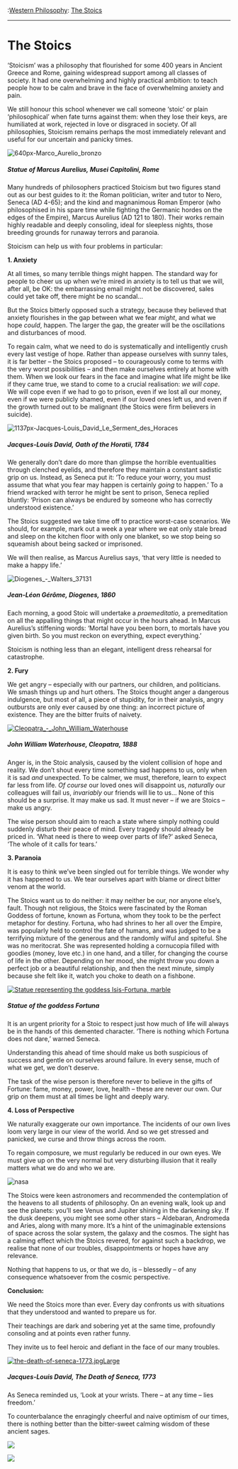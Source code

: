 :[Western Philosophy](https://www.theschooloflife.com/thebookoflife/category/leisure/western-philosophy/): [The Stoics](https://www.theschooloflife.com/thebookoflife/the-great-philosophers-the-stoics/)

* * *

# The Stoics

‘Stoicism’ was a philosophy that flourished for some 400 years in Ancient Greece and Rome, gaining widespread support among all classes of society. It had one overwhelming and highly practical ambition: to teach people how to be calm and brave in the face of overwhelming anxiety and pain.

We still honour this school whenever we call someone ‘stoic’ or plain ‘philosophical’ when fate turns against them: when they lose their keys, are humiliated at work, rejected in love or disgraced in society. Of all philosophies, Stoicism remains perhaps the most immediately relevant and useful for our uncertain and panicky times.

![640px-Marco_Aurelio_bronzo](https://www.theschooloflife.com/thebookoflife/wp-content/uploads/2014/09/640px-Marco_Aurelio_bronzo.jpeg)

##### Statue of Marcus Aurelius,&nbsp;Musei Capitolini, Rome

Many hundreds of philosophers practiced Stoicism but two figures stand out as our best guides to it: the Roman politician, writer and tutor to Nero, Seneca (AD 4-65); and the kind and magnanimous Roman Emperor (who philosophised in his spare time while fighting the Germanic hordes on the edges of the Empire), Marcus Aurelius (AD 121 to 180). Their works remain highly readable and deeply consoling, ideal for sleepless nights, those breeding grounds for runaway terrors and paranoia.

Stoicism can help us with four problems in particular:

**1. Anxiety**

At all times, so many terrible things might happen. The standard way for people to cheer us up when we’re mired in anxiety is to tell us that we will, after all, be OK: the embarrassing email might not be discovered, sales could yet take off, there might be no scandal…

But the Stoics bitterly opposed such a strategy, because they believed that anxiety flourishes in the gap between what we fear _might_, and what we hope _could_, happen. The larger the gap, the greater will be the oscillations and disturbances of mood.

To regain calm, what we need to do is systematically and intelligently crush every last vestige of hope. Rather than appease ourselves with sunny tales, it is far better – the Stoics proposed – to courageously come to terms with the very worst possibilities – and then make ourselves entirely at home with them. When we look our fears in the face and imagine what life might be like if they came true, we stand to come to a crucial realisation: _we will cope_. We will cope even if we had to go to prison, even if we lost all our money, even if we were publicly shamed, even if our loved ones left us, and even if the growth turned out to be malignant (the Stoics were firm believers in suicide).

![1137px-Jacques-Louis_David_Le_Serment_des_Horaces](https://www.theschooloflife.com/thebookoflife/wp-content/uploads/2014/09/1137px-Jacques-Louis_David_Le_Serment_des_Horaces.jpg)

##### Jacques-Louis David,&nbsp;Oath of the Horatii, 1784

We generally don’t dare do more than glimpse the horrible eventualities through clenched eyelids, and therefore they maintain a constant sadistic grip on us. Instead, as Seneca put it: ‘To reduce your worry, you must assume that what you fear may happen is certainly _going_ to happen.’ To a friend wracked with terror he might be sent to prison, Seneca replied bluntly: ‘Prison can always be endured by someone who has correctly understood existence.’

The Stoics suggested we take time off to practice worst-case scenarios. We should, for example, mark out a week a year where we eat only stale bread and sleep on the kitchen floor with only one blanket, so we stop being so squeamish about being sacked or imprisoned.

We will then realise, as Marcus Aurelius says, ‘that very little is needed to make a happy life.’

![Diogenes_-_Walters_37131](https://www.theschooloflife.com/thebookoflife/wp-content/uploads/2014/09/Diogenes_-_Walters_37131.jpg)

##### Jean-Léon Gérôme, Diogenes, 1860

Each morning, a good Stoic will undertake a _praemeditatio_, a premeditation on all the appalling things that might occur in the hours ahead. In Marcus Aurelius’s stiffening words: ‘Mortal have you been born, to mortals have you given birth. So you must reckon on everything, expect everything.’

Stoicism is nothing less than an elegant, intelligent dress rehearsal for catastrophe.

**2. Fury**

We get angry – especially with our partners, our children, and politicians. We smash things up and hurt others. The Stoics thought anger a dangerous indulgence, but most of all, a piece of stupidity, for in their analysis, angry outbursts are only ever caused by one thing: an incorrect picture of existence. They are the bitter fruits of naivety.

[![Cleopatra_-_John_William_Waterhouse](https://www.theschooloflife.com/thebookoflife/wp-content/uploads/2014/11/Cleopatra_-_John_William_Waterhouse.jpg)](http://www.thebookoflife.org/wp-content/uploads/2014/11/Cleopatra_-_John_William_Waterhouse.jpg)

##### John William Waterhouse, Cleopatra,&nbsp;1888

Anger is, in the Stoic analysis, caused by the violent collision of hope and reality. We don’t shout every time something sad happens to us, only when it is sad _and_ unexpected. To be calmer, we must, therefore, learn to expect far less from life. _Of course_ our loved ones will disappoint us, _naturally_ our colleagues will fail us, _invariably_ our friends will lie to us… None of this should be a surprise. It may make us sad. It must never – if we are Stoics – make us angry.

The wise person should aim to reach a state where simply nothing could suddenly disturb their peace of mind. Every tragedy should already be priced in. ‘What need is there to weep over parts of life?’ asked Seneca, ‘The whole of it calls for tears.’

**3. Paranoia**

It is easy to think we’ve been singled out for terrible things. We wonder why it has happened to us. We tear ourselves apart with blame or direct bitter venom at the world.

The Stoics want us to do neither: it may neither be our, nor anyone else’s, fault. Though not religious, the Stoics were fascinated by the Roman Goddess of fortune, known as Fortuna, whom they took to be the perfect metaphor for destiny. Fortuna, who had shrines to her all over the Empire, was popularly held to control the fate of humans, and was judged to be a terrifying mixture of the generous and the randomly wilful and spiteful. She was no meritocrat. She was represented holding a cornucopia filled with goodies (money, love etc.) in one hand, and a tiller, for changing the course of life in the other. Depending on her mood, she might throw you down a perfect job or a beautiful relationship, and then the next minute, simply because she felt like it, watch you choke to death on a fishbone.

[![Statue representing the goddess Isis-Fortuna, marble](https://www.theschooloflife.com/thebookoflife/wp-content/uploads/2014/11/fortune21.jpg)](http://www.thebookoflife.org/wp-content/uploads/2014/11/fortune21.jpg)

##### Statue of the goddess Fortuna

It is an urgent priority for a Stoic to respect just how much of life will always be in the hands of this demented character. ‘There is nothing which Fortuna does not dare,’ warned Seneca.

Understanding this ahead of time should make us both suspicious of success and gentle on ourselves around failure. In every sense, much of what we get, we don’t deserve.

The task of the wise person is therefore never to believe in the gifts of Fortune: fame, money, power, love, health – these are never our own. Our grip on them must at all times be light and deeply wary.

**4. Loss of Perspective**

We naturally exaggerate our own importance. The incidents of our own lives loom very large in our view of the world. And so we get stressed and panicked, we curse and throw things across the room.

To regain composure, we must regularly be reduced in our own eyes. We must give up on the very normal but very disturbing illusion that it really matters what we do and who we are.

![nasa](https://www.theschooloflife.com/thebookoflife/wp-content/uploads/2014/09/nasa.jpg)

The Stoics were keen astronomers and recommended the contemplation of the heavens to all students of philosophy. On an evening walk, look up and see the planets: you’ll see Venus and Jupiter shining in the darkening sky. If the dusk deepens, you might see some other stars – Aldebaran, Andromeda and Aries, along with many more. It’s a hint of the unimaginable extensions of space across the solar system, the galaxy and the cosmos. The sight has a calming effect which the Stoics revered, for against such a backdrop, we realise that none of our troubles, disappointments or hopes have any relevance.

Nothing that happens to us, or that we do, is – blessedly – of any consequence whatsoever from the cosmic perspective.

**Conclusion:**

We need the Stoics more than ever. Every day confronts us with situations that they understood and wanted to prepare us for.

Their teachings are dark and sobering yet at the same time, profoundly consoling and at points even rather funny.

They invite us to feel heroic and defiant in the face of our many troubles.

[![the-death-of-seneca-1773.jpgLarge](https://www.theschooloflife.com/thebookoflife/wp-content/uploads/2014/11/the-death-of-seneca-1773.jpgLarge.jpg)](http://www.thebookoflife.org/wp-content/uploads/2014/11/the-death-of-seneca-1773.jpgLarge.jpg)

##### Jacques-Louis David, The Death of Seneca,&nbsp;1773

As Seneca reminded us, ‘Look at your wrists. There – at any time – lies freedom.’

To counterbalance the enragingly cheerful and naive optimism of our times, there is nothing better than the bitter-sweet calming wisdom of these ancient sages.

[![](https://img.youtube.com/vi/vOj5KLcymgA/0.jpg)](https://www.youtube.com/embed/vOj5KLcymgA '')

[![](https://img.youtube.com/vi/yu7n0XzqtfA/0.jpg)](//www.youtube.com/embed/yu7n0XzqtfA? '')
